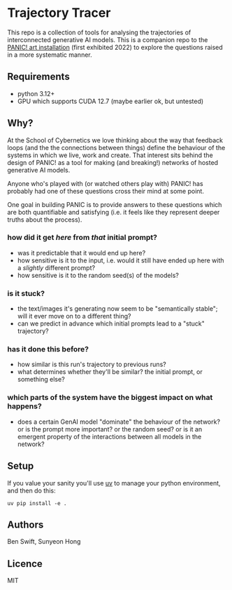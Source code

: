 # Trajectory Tracer

This repo is a collection of tools for analysing the trajectories of
interconnected generative AI models. This is a companion repo to the
[PANIC! art installation](https://cybernetics.anu.edu.au/news/2022/11/22/panic-a-serendipity-engine/)
(first exhibited 2022) to explore the questions raised in a more systematic
manner.

## Requirements

- python 3.12+
- GPU which supports CUDA 12.7 (maybe earlier ok, but untested)

## Why?

At the School of Cybernetics we love thinking about the way that feedback loops
(and the the connections between things) define the behaviour of the systems in
which we live, work and create. That interest sits behind the design of PANIC!
as a tool for making (and breaking!) networks of hosted generative AI models.

Anyone who's played with (or watched others play with) PANIC! has probably had
one of these questions cross their mind at some point.

One goal in building PANIC is to provide answers to these questions which are
both quantifiable and satisfying (i.e. it feels like they represent deeper
truths about the process).

### how did it get _here_ from _that_ initial prompt?

- was it predictable that it would end up here?
- how sensitive is it to the input, i.e. would it still have ended up here with
  a _slightly_ different prompt?
- how sensitive is it to the random seed(s) of the models?

### is it stuck?

- the text/images it's generating now seem to be "semantically stable"; will it
  ever move on to a different thing?
- can we predict in advance which initial prompts lead to a "stuck" trajectory?

### has it done this before?

- how similar is this run's trajectory to previous runs?
- what determines whether they'll be similar? the initial prompt, or something
  else?

### which parts of the system have the biggest impact on what happens?

- does a certain GenAI model "dominate" the behaviour of the network? or is the
  prompt more important? or the random seed? or is it an emergent property of
  the interactions between all models in the network?

## Setup

If you value your sanity you'll use [uv](https://docs.astral.sh/uv/) to manage
your python environment, and then do this:

```
uv pip install -e .
```

## Authors

Ben Swift, Sunyeon Hong

## Licence

MIT
